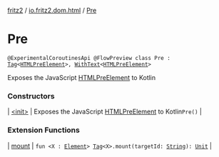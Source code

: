 [fritz2](../../index.md) / [io.fritz2.dom.html](../index.md) / [Pre](./index.md)

# Pre

`@ExperimentalCoroutinesApi @FlowPreview class Pre : `[`Tag`](../../io.fritz2.dom/-tag/index.md)`<`[`HTMLPreElement`](https://kotlinlang.org/api/latest/jvm/stdlib/org.w3c.dom/-h-t-m-l-pre-element/index.html)`>, `[`WithText`](../../io.fritz2.dom/-with-text/index.md)`<`[`HTMLPreElement`](https://kotlinlang.org/api/latest/jvm/stdlib/org.w3c.dom/-h-t-m-l-pre-element/index.html)`>`

Exposes the JavaScript [HTMLPreElement](https://developer.mozilla.org/en/docs/Web/API/HTMLPreElement) to Kotlin

### Constructors

| [&lt;init&gt;](-init-.md) | Exposes the JavaScript [HTMLPreElement](https://developer.mozilla.org/en/docs/Web/API/HTMLPreElement) to Kotlin`Pre()` |

### Extension Functions

| [mount](../../io.fritz2.dom/mount.md) | `fun <X : `[`Element`](https://kotlinlang.org/api/latest/jvm/stdlib/org.w3c.dom/-element/index.html)`> `[`Tag`](../../io.fritz2.dom/-tag/index.md)`<X>.mount(targetId: `[`String`](https://kotlinlang.org/api/latest/jvm/stdlib/kotlin/-string/index.html)`): `[`Unit`](https://kotlinlang.org/api/latest/jvm/stdlib/kotlin/-unit/index.html) |

